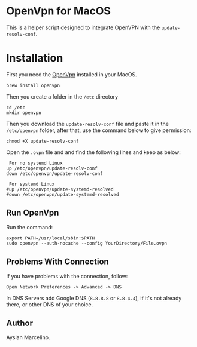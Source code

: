 # OpenVpn for MacOS

This is a helper script designed to integrate OpenVPN with the `update-resolv-conf`.


# Installation

First you need the [OpenVpn](https://openvpn.net/vpn-server-resources/connecting-to-access-server-with-macos/) installed in your MacOS.

    brew install openvpn

Then you create a folder in the `/etc` directory

    cd /etc
    mkdir openvpn

Then you download the `update-resolv-conf` file and paste it in the `/etc/openvpn` folder, after that, use the command below to give permission:

    chmod +X update-resolv-conf

Open the `.ovpn` file and and find the following lines and keep as below:

     For no systemd Linux
    up /etc/openvpn/update-resolv-conf
    down /etc/openvpn/update-resolv-conf
    
     For systemd Linux
    #up /etc/openvpn/update-systemd-resolved
    #down /etc/openvpn/update-systemd-resolved

## Run OpenVpn

Run the command:

    export PATH=/usr/local/sbin:$PATH
    sudo openvpn --auth-nocache --config YourDirectory/File.ovpn

## Problems With Connection

If you have problems with the connection, follow:

`Open Network Preferences -> Advanced -> DNS`

In DNS Servers add Google DNS (`8.8.8.8` or `8.8.4.4`), if it's not already there, or other DNS of your choice.

## Author

Ayslan Marcelino.
